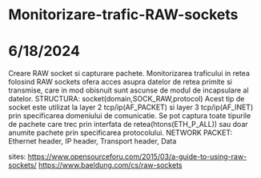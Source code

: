 # Monitorizare-trafic-RAW-sockets

# 6/18/2024
Creare RAW socket si capturare pachete.
Monitorizarea traficului in retea folosind RAW sockets ofera acces asupra datelor de retea primite si transmise, care in mod obisnuit sunt ascunse de modul de incapsulare al datelor.
STRUCTURA: socket(domain,SOCK_RAW,protocol)
Acest tip de socket este utilizat la layer 2 tcp/ip(AF_PACKET) si layer 3 tcp/ip(AF_INET) prin specificarea domeniului de comunicatie. 
Se pot captura toate tipurile de pachete care trec prin interfata de retea(htons(ETH_P_ALL)) sau doar anumite pachete prin specificarea protocolului.
NETWORK PACKET: Ethernet header, IP header, Transport header, Data

sites: https://www.opensourceforu.com/2015/03/a-guide-to-using-raw-sockets/
       https://www.baeldung.com/cs/raw-sockets


